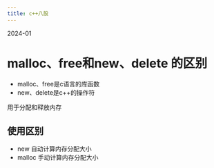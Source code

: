 ```yaml
---
title: c++八股 
---
```

2024-01


# malloc、free和new、delete 的区别

- malloc、free是c语言的库函数
- new、delete是c\+\+的操作符

用于分配和释放内存

## 使用区别
- new 自动计算内存分配大小
- malloc 手动计算内存分配大小



